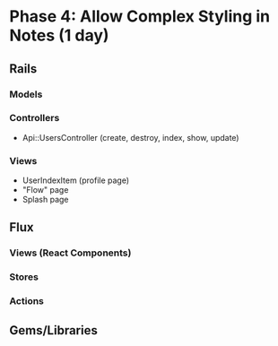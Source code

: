 # Phase 4: Allow Complex Styling in Notes (1 day)

## Rails
### Models

### Controllers
* Api::UsersController (create, destroy, index, show, update)

### Views
* UserIndexItem (profile page)
* "Flow" page
* Splash page

## Flux
### Views (React Components)

### Stores

### Actions

## Gems/Libraries
